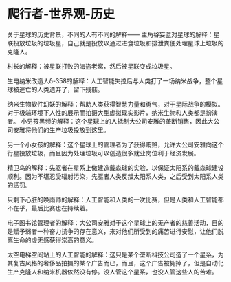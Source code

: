 # 爬行者-世界观-历史

关于星球的历史背景，不同的人有不同的解释—— 主角谷妄蓝对星球的解释：星联投放垃圾的垃圾星，自己就是投放以通过进食垃圾和排泄粪便处理星球上垃圾的克隆人。 

村长的解释：被星联打败的海盗老窝，然后被星联变成垃圾星。 

生电纳米改造人δ-358的解释：人工智能失控后与人类打了一场纳米战争，整个星球被逃亡的人类遗弃了，留下残骸。 

纳米生物软件幻妖的解释：帮助人类获得智慧力量和勇气，对于星际战争的模拟。对于极端环境下人性的展示而拍摄大型虚拟现实影片，纳米生物和人类都是扮演者。 小男孩黑频的解释：这个星球上的人抵制大公司安雅的垄断销售，因此大公司安雅将他们的生产垃圾投放到这里。 

另一个小女孩的解释：这个星球上的管理者为了获得贿赂，允许大公司安雅向这个行星投放垃圾，而且因为处理垃圾可以创造很多就业岗位利于经济发展。 

精卫鸟的解释：先驱者在星系上做建造戴森球的实验，以保证太阳系的戴森球建设顺利。因为不堪忍受辐射污染，先驱者人类反叛太阳系人类，之后受到太阳系人类的惩罚。 

只剩下心脏的唤雨师的解释：人工智能和人类的一次比赛，但是人类和人工智能都不在乎，最后比赛也在持续着。 

电子图书馆管理者的解释：大公司安雅对于这个星球上的无产者的慈善活动，目的是赋予弱者一种奋力抗争的存在意义，来对他们所受到的痛苦进行安慰，让他们脱离生命的虚无感获得崇高的意义。 

太空电梯空间站上的人工智能的解释：这只是某个垄断科技公司造了一个星系，为其复古风格的奢侈品拍摄的某个广告而已，而且，这个广告被毙掉了，但是自动化生产克隆人和纳米机器依然没有停。没人管这个星系，也没人管这些人的苦难。

